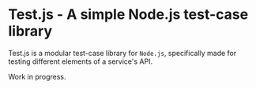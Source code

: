 Test.js - A simple Node.js test-case library
============================================

Test.js is a modular test-case library for `Node.js`, specifically made for testing different elements of a service's API.

Work in progress.
